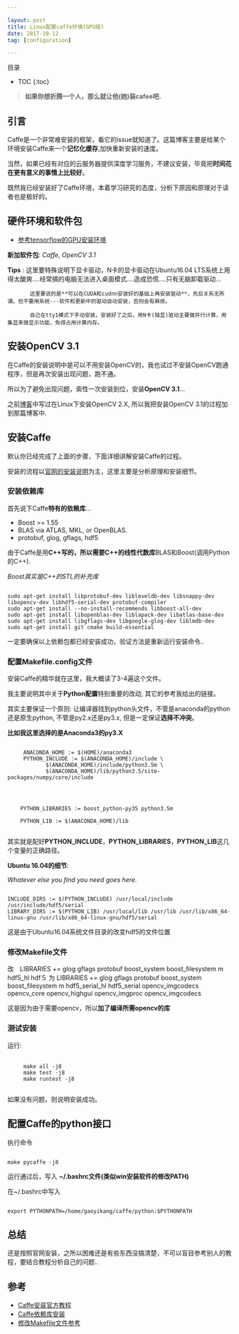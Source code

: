```yaml
---

layout: post
title: Linux配置caffe环境(GPU版)
date: 2017-10-12
tag: [configuration]

---
```


目录

* TOC 
{:toc}


>**如果你想折腾一个人，那么就让他(她)装cafee吧.**

## 引言

Caffe是一个非常难安装的框架，看它的issue就知道了。这篇博客主要是给某个环境安装Caffe来一个**记忆化缓存**,加快重新安装的速度。

当然，如果已经有对应的云服务器提供深度学习服务，不建议安装，毕竟把**时间花在更有意义的事情上比较好**。

既然我已经安装好了Caffe环境，本着学习研究的态度，分析下原因和原理对于读者也是极好的。


## 硬件环境和软件包

+ [参考tensorflow的GPU安装环境](http://www.yikanggao.com/blog/2017/08/Linux%E9%85%8D%E7%BD%AEtensorflow%E7%8E%AF%E5%A2%83(GPU).html)

**新加软件包**: *Caffe*, *OpenCV 3.1*

**Tips** : 这里要特殊说明下显卡驱动，N卡的显卡驱动在Ubuntu16.04 LTS系统上用得太酸爽....经常搞的电脑无法进入桌面模式....造成恐慌....只有无脑卸载驱动...
           
           这里要说的是**可以在CUDA和cudnn安装好的基础上再安装驱动**，先后关系无所谓。但不要用系统---软件和更新中的驱动自动安装，否则会有麻烦。
           
           自己在tty1模式下手动安装，安装好了之后，用N卡(独显)驱动主要做并行计算，用集显来做显示功能，免得占用计算内存。
           
           
## 安装OpenCV 3.1

在Caffe的安装说明中是可以不用安装OpenCV的，我也试过不安装OpenCV跑通程序，但是再次安装出现问题，跑不通。

所以为了避免出现问题，索性一次安装到位，安装**OpenCV 3.1**...

之前[博客](http://www.yikanggao.com/blog/2017/03/%E5%AE%89%E8%A3%85OpenCV.html)中写过在Linux下安装OpenCV 2.X, 所以我把安装OpenCV 3.1的过程加到那篇博客中.

## 安装Caffe

默认你已经完成了上面的步骤，下面详细讲解安装Caffe的过程。

安装的流程以[官网的安装说明](http://caffe.berkeleyvision.org/installation.html)为主，这里主要是分析原理和安装细节。


### 安装依赖库

首先说下Caffe**特有的依赖库**...

+ Boost >= 1.55 
+ BLAS via ATLAS, MKL, or OpenBLAS.
+ protobuf, glog, gflags, hdf5

由于Caffe是用**C++**写的，所以需要C++的**线性代数库**BLAS和Boost(调用Python的C++).

*Boost其实是C++的STL的补充库*

```shell

sudo apt-get install libprotobuf-dev libleveldb-dev libsnappy-dev libopencv-dev libhdf5-serial-dev protobuf-compiler
sudo apt-get install --no-install-recommends libboost-all-dev
sudo apt-get install libopenblas-dev liblapack-dev libatlas-base-dev
sudo apt-get install libgflags-dev libgoogle-glog-dev liblmdb-dev
sudo apt-get install git cmake build-essential

```
一定要确保以上依赖包都已经安装成功，验证方法是重新运行安装命令..


### 配置Makefile.config文件

安装Caffe的精华就在这里，我大概读了3-4遍这个文件。

我主要说明其中关于**Python配置**特别重要的改动, 其它的参考我给出的链接。

其实主要保证一个原则: 让编译器找到python头文件，不管是anaconda的python还是原生python, 不管是py2.x还是py3.x, 但是一定保证**选择不冲突**。

**比如我这里选择的是Anaconda3的py3.X**


```shell

     ANACONDA_HOME := $(HOME)/anaconda3
     PYTHON_INCLUDE := $(ANACONDA_HOME)/include \
		    $(ANACONDA_HOME)/include/python3.5m \
		    $(ANACONDA_HOME)/lib/python3.5/site-packages/numpy/core/include
		
		
		

    PYTHON_LIBRARIES := boost_python-py35 python3.5m

    PYTHON_LIB := $(ANACONDA_HOME)/lib
    
```

其实就是配好**PYTHON_INCLUDE**，**PYTHON_LIBRARIES**，**PYTHON_LIB**这几个变量的正确路径。

**Ubuntu 16.04的细节**:

*Whatever else you find you need goes here.*


```shell

INCLUDE_DIRS := $(PYTHON_INCLUDE) /usr/local/include /usr/include/hdf5/serial
LIBRARY_DIRS := $(PYTHON_LIB) /usr/local/lib /usr/lib /usr/lib/x86_64-linux-gnu /usr/lib/x86_64-linux-gnu/hdf5/serial

```

这是由于Ubuntu16.04系统文件目录的改变hdf5的文件位置


### 修改Makefile文件

改　LIBRARIES += glog gflags protobuf boost_system boost_filesystem m hdf5_hl hdf５
为 LIBRARIES += glog gflags protobuf boost_system boost_filesystem m hdf5_serial_hl hdf5_serial opencv_imgcodecs opencv_core opencv_highgui opencv_imgproc opencv_imgcodecs

这是因为由于需要opencv，所以**加了编译所需opencv的库**


### 测试安装

运行:
　
```shell
　
     make all -j8
     make test -j8
     make runtest -j8
     
```    

如果没有问题，则说明安装成功。     
     
     
## 配置Caffe的python接口

执行命令


```shell

make pycaffe -j8

```

运行通过后，写入 **~/.bashrc文件(类似win安装软件的修改PATH)**

在~/.bashrc中写入

```shell

export PYTHONPATH=/home/gaoyikang/caffe/python:$PYTHONPATH

```


## 总结     

还是按照官网安装，之所以困难还是有些东西没搞清楚，不可以盲目参考别人的教程，要结合教程分析自己的问题..




## 参考


+ [Caffe安装官方教程](http://caffe.berkeleyvision.org/install_apt.html)
+ [Caffe依赖库安装](http://blog.csdn.net/yhaolpz/article/details/71375762)
+ [修改Makefile文件参考](http://blog.csdn.net/yhaolpz/article/details/71375762)













